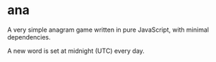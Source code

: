 # ana

A very simple anagram game written in pure JavaScript, with minimal dependencies.

A new word is set at midnight (UTC) every day.
